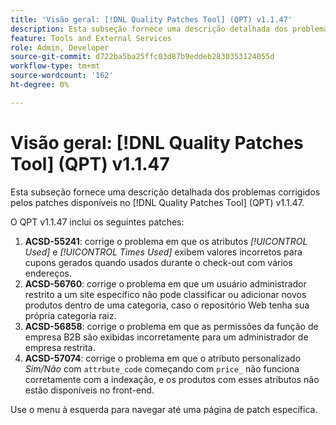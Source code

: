 ```yaml
---
title: 'Visão geral: [!DNL Quality Patches Tool] (QPT) v1.1.47'
description: Esta subseção fornece uma descrição detalhada dos problemas corrigidos pelos patches disponíveis no  [!DNL Quality Patches Tool] (QPT) v1.1.47.
feature: Tools and External Services
role: Admin, Developer
source-git-commit: d722ba5ba25ffc03d87b9eddeb2830353124055d
workflow-type: tm+mt
source-wordcount: '162'
ht-degree: 0%

---
```


# Visão geral: [!DNL Quality Patches Tool] (QPT) v1.1.47

Esta subseção fornece uma descrição detalhada dos problemas corrigidos pelos patches disponíveis no [!DNL Quality Patches Tool] (QPT) v1.1.47.

O QPT v1.1.47 inclui os seguintes patches:

1. **ACSD-55241**: corrige o problema em que os atributos *[!UICONTROL Used]* e *[!UICONTROL Times Used]* exibem valores incorretos para cupons gerados quando usados durante o check-out com vários endereços.
1. **ACSD-56760**: corrige o problema em que um usuário administrador restrito a um site específico não pode classificar ou adicionar novos produtos dentro de uma categoria, caso o repositório Web tenha sua própria categoria raiz.
1. **ACSD-56858**: corrige o problema em que as permissões da função de empresa B2B são exibidas incorretamente para um administrador de empresa restrita.
1. **ACSD-57074**: corrige o problema em que o atributo personalizado *Sim/Não* com `attrbute_code` começando com `price_` não funciona corretamente com a indexação, e os produtos com esses atributos não estão disponíveis no front-end.

Use o menu à esquerda para navegar até uma página de patch específica.
